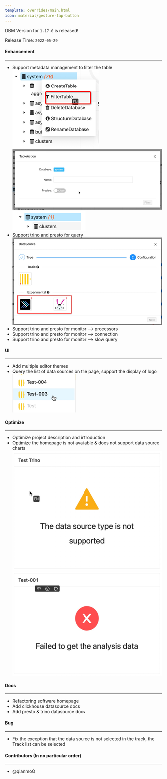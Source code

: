 ```yaml
---
template: overrides/main.html
icon: material/gesture-tap-button
---
```


DBM Version for `1.17.0` is released!

Release Time: `2022-05-29`

#### Enhancement

---

- Support metadata management to filter the table <br />
![img.png](../assets/images/versions/1.17.0/img.png) <br />
![img_1.png](../assets/images/versions/1.17.0/img_1.png) <br />
![img_2.png](../assets/images/versions/1.17.0/img_2.png) <br />
- Support trino and presto for query <br />
![img_3.png](../assets/images/versions/1.17.0/img_3.png) <br />
- Support trino and presto for monitor --> processors <br />
- Support trino and presto for monitor --> connection <br />
- Support trino and presto for monitor --> slow query <br />

#### UI

---

- Add multiple editor themes <br />
- Query the list of data sources on the page, support the display of logo <br />
![img_6.png](../assets/images/versions/1.17.0/img_6.png) <br />

#### Optimize

----

- Optimize project description and introduction <br />
- Optimize the homepage is not available & does not support data source charts <br />
![img_4.png](../assets/images/versions/1.17.0/img_4.png) <br />
![img_5.png](../assets/images/versions/1.17.0/img_5.png) <br />

#### Docs

---

- Refactoring software homepage <br />
- Add clickhouse datasource docs <br />
- Add presto & trino datasource docs <br />

#### Bug

---

- Fix the exception that the data source is not selected in the track, the Track list can be selected <br />

#### Contributors (In no particular order)

---

- @qianmoQ
